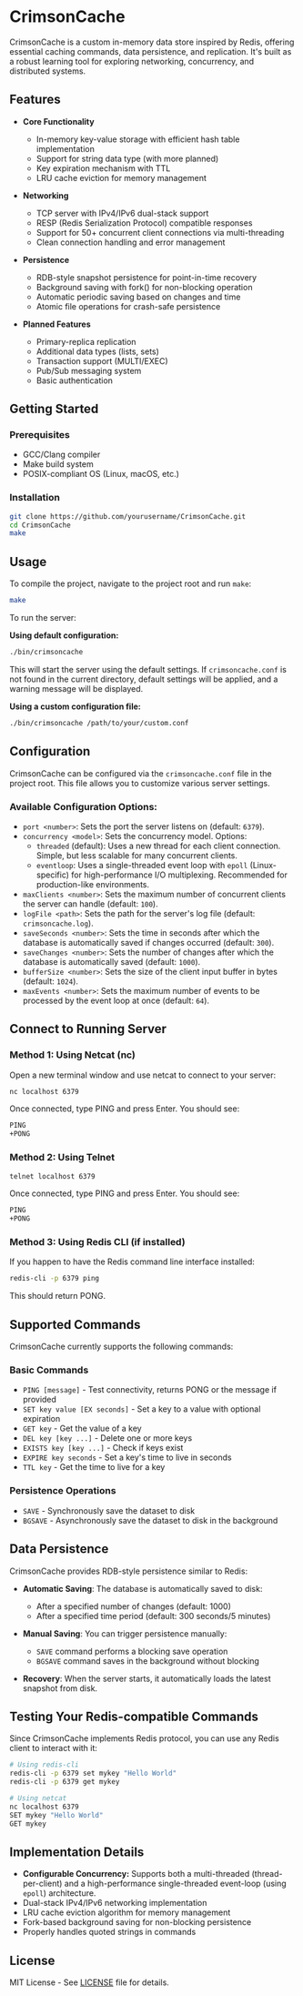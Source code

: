 # CrimsonCache

CrimsonCache is a custom in-memory data store inspired by Redis, offering essential caching commands, data persistence, and replication. It's built as a robust learning tool for exploring networking, concurrency, and distributed systems.

## Features

-   **Core Functionality**

    -   In-memory key-value storage with efficient hash table implementation
    -   Support for string data type (with more planned)
    -   Key expiration mechanism with TTL
    -   LRU cache eviction for memory management

-   **Networking**

    -   TCP server with IPv4/IPv6 dual-stack support
    -   RESP (Redis Serialization Protocol) compatible responses
    -   Support for 50+ concurrent client connections via multi-threading
    -   Clean connection handling and error management

-   **Persistence**

    -   RDB-style snapshot persistence for point-in-time recovery
    -   Background saving with fork() for non-blocking operation
    -   Automatic periodic saving based on changes and time
    -   Atomic file operations for crash-safe persistence

-   **Planned Features**
    -   Primary-replica replication
    -   Additional data types (lists, sets)
    -   Transaction support (MULTI/EXEC)
    -   Pub/Sub messaging system
    -   Basic authentication

## Getting Started

### Prerequisites

-   GCC/Clang compiler
-   Make build system
-   POSIX-compliant OS (Linux, macOS, etc.)

### Installation

```bash
git clone https://github.com/yourusername/CrimsonCache.git
cd CrimsonCache
make
```

## Usage

To compile the project, navigate to the project root and run `make`:
```bash
make
```

To run the server:

**Using default configuration:**
```bash
./bin/crimsoncache
```
This will start the server using the default settings. If `crimsoncache.conf` is not found in the current directory, default settings will be applied, and a warning message will be displayed.

**Using a custom configuration file:**
```bash
./bin/crimsoncache /path/to/your/custom.conf
```

## Configuration

CrimsonCache can be configured via the `crimsoncache.conf` file in the project root. This file allows you to customize various server settings.

### Available Configuration Options:

*   `port <number>`: Sets the port the server listens on (default: `6379`).
*   `concurrency <model>`: Sets the concurrency model. Options:
    *   `threaded` (default): Uses a new thread for each client connection. Simple, but less scalable for many concurrent clients.
    *   `eventloop`: Uses a single-threaded event loop with `epoll` (Linux-specific) for high-performance I/O multiplexing. Recommended for production-like environments.
*   `maxClients <number>`: Sets the maximum number of concurrent clients the server can handle (default: `100`).
*   `logFile <path>`: Sets the path for the server's log file (default: `crimsoncache.log`).
*   `saveSeconds <number>`: Sets the time in seconds after which the database is automatically saved if changes occurred (default: `300`).
*   `saveChanges <number>`: Sets the number of changes after which the database is automatically saved (default: `1000`).
*   `bufferSize <number>`: Sets the size of the client input buffer in bytes (default: `1024`).
*   `maxEvents <number>`: Sets the maximum number of events to be processed by the event loop at once (default: `64`).

## Connect to Running Server

### Method 1: Using Netcat (nc)

Open a new terminal window and use netcat to connect to your server:

```bash
nc localhost 6379
```

Once connected, type PING and press Enter. You should see:

```bash
PING
+PONG
```

### Method 2: Using Telnet

```bash
telnet localhost 6379
```

Once connected, type PING and press Enter. You should see:

```bash
PING
+PONG
```

### Method 3: Using Redis CLI (if installed)

If you happen to have the Redis command line interface installed:

```bash
redis-cli -p 6379 ping
```

This should return PONG.

## Supported Commands

CrimsonCache currently supports the following commands:

### Basic Commands

-   `PING [message]` - Test connectivity, returns PONG or the message if provided
-   `SET key value [EX seconds]` - Set a key to a value with optional expiration
-   `GET key` - Get the value of a key
-   `DEL key [key ...]` - Delete one or more keys
-   `EXISTS key [key ...]` - Check if keys exist
-   `EXPIRE key seconds` - Set a key's time to live in seconds
-   `TTL key` - Get the time to live for a key

### Persistence Operations

-   `SAVE` - Synchronously save the dataset to disk
-   `BGSAVE` - Asynchronously save the dataset to disk in the background

## Data Persistence

CrimsonCache provides RDB-style persistence similar to Redis:

-   **Automatic Saving**: The database is automatically saved to disk:

    -   After a specified number of changes (default: 1000)
    -   After a specified time period (default: 300 seconds/5 minutes)

-   **Manual Saving**: You can trigger persistence manually:

    -   `SAVE` command performs a blocking save operation
    -   `BGSAVE` command saves in the background without blocking

-   **Recovery**: When the server starts, it automatically loads the latest snapshot from disk.

## Testing Your Redis-compatible Commands

Since CrimsonCache implements Redis protocol, you can use any Redis client to interact with it:

```bash
# Using redis-cli
redis-cli -p 6379 set mykey "Hello World"
redis-cli -p 6379 get mykey

# Using netcat
nc localhost 6379
SET mykey "Hello World"
GET mykey
```

## Implementation Details

-   **Configurable Concurrency:** Supports both a multi-threaded (thread-per-client) and a high-performance single-threaded event-loop (using `epoll`) architecture.
-   Dual-stack IPv4/IPv6 networking implementation
-   LRU cache eviction algorithm for memory management
-   Fork-based background saving for non-blocking persistence
-   Properly handles quoted strings in commands

## License

MIT License - See [LICENSE](LICENSE) file for details.
